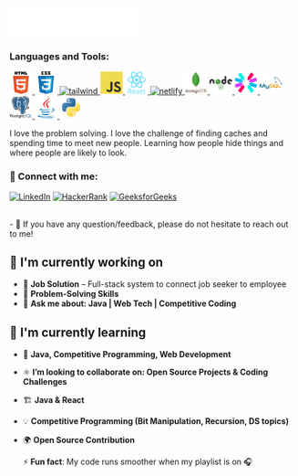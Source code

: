 <img src="images/svg/header_en (1).svg"></img>


<h3 align="left">Languages and Tools:</h3>
<p align="left"> 
<!-- HTML -->
<a href="https://www.w3.org/html/" target="_blank"> <img src="https://raw.githubusercontent.com/devicons/devicon/master/icons/html5/html5-original-wordmark.svg" alt="html5" width="40" height="40"/> </a>
<!-- CSS -->
<a href="https://www.w3schools.com/css/" target="_blank"> <img src="https://raw.githubusercontent.com/devicons/devicon/master/icons/css3/css3-original-wordmark.svg" alt="css3" width="40" height="40"/> </a>
<!-- Tailwind CSS -->
<a href="https://tailwindcss.com/" target="_blank"> <img src="https://www.vectorlogo.zone/logos/tailwindcss/tailwindcss-icon.svg" alt="tailwind" width="40" height="40"/> </a>
<!-- Javascript -->
<a href="https://developer.mozilla.org/en-US/docs/Web/JavaScript" target="_blank"> <img src="https://raw.githubusercontent.com/devicons/devicon/master/icons/javascript/javascript-original.svg" alt="javascript" width="40" height="40"/> </a> 
<!-- React JS -->
<a href="https://reactjs.org/" target="_blank"> <img src="https://raw.githubusercontent.com/devicons/devicon/master/icons/react/react-original-wordmark.svg" alt="react" width="40" height="40"/> </a>  
<!-- Netlify -->
<a href="https://www.netlify.com/" target="_blank"> <img src="https://www.vectorlogo.zone/logos/netlify/netlify-icon.svg" alt="netlify" width="40" height="40"/> </a> 
<!-- MongoDB -->
<a href="https://www.mongodb.com/" target="_blank"> <img src="https://raw.githubusercontent.com/devicons/devicon/master/icons/mongodb/mongodb-original-wordmark.svg" alt="mongodb" width="40" height="40"/> </a>
<!-- NODE-JS -->
<a href="https://nodejs.org" target="_blank"> <img src="https://raw.githubusercontent.com/devicons/devicon/master/icons/nodejs/nodejs-original-wordmark.svg" alt="nodejs" width="40" height="40"/> </a> 
<!-- ExpressJS -->
<!-- <a href="https://expressjs.com/" target="_blank"> <img style="background:white; border-radius:8px" src="https://www.vectorlogo.zone/logos/expressjs/expressjs-ar21.svg" alt="expressjs" width="80" height="40"/> </a> -->
<!-- JWT -->
<a href="https://jwt.io/" target="_blank"> <img src="images/svg/jwt.svg" alt="jwt" width="40" height="40"/> </a>
<!-- Socket IO -->
<!-- <a href="https://socket.io/" target="_blank"> <img style="background:white; border-radius:8px" src="https://www.vectorlogo.zone/logos/socketio/socketio-ar21.svg" alt="socket-io" width="80" height="40"/> </a> -->
<!-- Mysql -->
<a href="https://www.mysql.com/" target="_blank"> <img src="https://raw.githubusercontent.com/devicons/devicon/master/icons/mysql/mysql-original-wordmark.svg" alt="mysql" width="40" height="40"/> </a> 
<!-- PostGreSQL -->
<a href="https://www.postgresql.org" target="_blank"> <img src="https://raw.githubusercontent.com/devicons/devicon/master/icons/postgresql/postgresql-original-wordmark.svg" alt="postgresql" width="40" height="40"/> </a>
<!-- Java -->
<a href="https://www.java.com" target="_blank"> <img src="https://raw.githubusercontent.com/devicons/devicon/master/icons/java/java-original.svg" alt="java" width="40" height="40"/> </a>
<!-- Python -->
<a href="https://www.python.org" target="_blank"> <img src="https://raw.githubusercontent.com/devicons/devicon/master/icons/python/python-original.svg" alt="python" width="40" height="40"/> </a>
</p>



I love the problem solving. I love the challenge of finding caches and spending time to meet new people. Learning how people hide things and where people are likely to look.




### 🤝 Connect with me:
[![LinkedIn](https://img.shields.io/badge/LinkedIn-0077B5?style=for-the-badge&logo=linkedin&logoColor=white)](https://www.linkedin.com/in/princy-mittal-a69081200)
[![HackerRank](https://img.shields.io/badge/HackerRank-2EC866?style=for-the-badge&logo=hackerrank&logoColor=white)](https://www.hackerrank.com/profile/princeemittal151)
[![GeeksforGeeks](https://img.shields.io/badge/GeeksforGeeks-0A0A0A?style=for-the-badge&logo=geeksforgeeks&logoColor=white)](https://www.geeksforgeeks.org/user/princeemittal1507/)






</br>
- 💬 If you have any question/feedback, please do not hesitate to reach out to me!

## 🔭 I'm currently working on  
- 🏥 **Job Solution** – Full-stack system to connect job seeker to employee  
- 🚀 **Problem-Solving Skills**
- 💬 **Ask me about: Java | Web Tech | Competitive Coding**


## 🌱 I'm currently learning  
- 🤖 **Java, Competitive Programming, Web Development**  
- ⚛️ **I’m looking to collaborate on: Open Source Projects & Coding Challenges**  
- 🏗️ **Java & React**  
- 💡 **Competitive Programming (Bit Manipulation, Recursion, DS topics)**  
- 🌍 **Open Source Contribution**

  ⚡ **Fun fact**: My code runs smoother when my playlist is on 🎧
